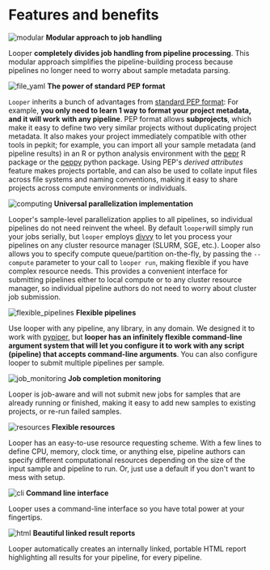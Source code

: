 # Features and benefits

[cli]: ../img/cli.svg
[computing]: ../img/computing.svg
[flexible_pipelines]: ../img/flexible_pipelines.svg
[job_monitoring]: ../img/job_monitoring.svg
[resources]: ../img/resources.svg
[subprojects]: ../img/subprojects.svg
[collate]: ../img/collate.svg
[file_yaml]: ../img/file_yaml.svg
[html]: ../img/HTML.svg
[modular]: ../img/modular.svg


![modular][modular] **Modular approach to job handling** 

Looper **completely divides job handling from pipeline processing**. This modular approach simplifies the pipeline-building process because pipelines no longer need to worry about sample metadata parsing. 

![file_yaml][file_yaml] **The power of standard PEP format**

`Looper` inherits a bunch of advantages from [standard PEP format](http://pepkit.github.io): For example, **you only need to learn 1 way to format your project metadata, and it will work with any pipeline**. PEP format allows **subprojects**, which make it easy to define two very similar projects without duplicating project metadata. It also makes your project immediately compatible with other tools in pepkit; for example, you can import all your sample metadata (and pipeline results) in an R or python analysis environment with the [pepr](https://github.com/pepkit/pepr) R package or the [peppy](https://github.com/pepkit/peppy) python package. Using PEP's *derived attributes* feature makes projects portable, and can also be used to collate input files across file systems and naming conventions, making it easy to share projects across compute environments or individuals.


![computing][computing] **Universal parallelization implementation**

Looper's sample-level parallelization applies to all pipelines, so individual pipelines do not need reinvent the wheel. By default `looper`will simply run your jobs serially, but `looper` employs [divvy](http://code.databio.org/divvy) to let you process your pipelines on any cluster resource manager (SLURM, SGE, etc.). Looper also allows you to specify compute queue/partition on-the-fly, by passing the ``--compute`` parameter to your call to ``looper run``, making flexible if you have complex resource needs. This provides a convenient interface for submitting pipelines either to local compute or to any cluster resource manager, so individual pipeline authors do not need to worry about cluster job submission.

![flexible_pipelines][flexible_pipelines] **Flexible pipelines** 

Use looper with any pipeline, any library, in any domain. We designed it to work with [pypiper](http://code.databio.org/pypiper), but **looper has an infinitely flexible command-line argument system that will let you configure it to work with any script (pipeline) that accepts command-line arguments**. You can also configure looper to submit multiple pipelines per sample.


![job_monitoring][job_monitoring] **Job completion monitoring**  

Looper is job-aware and will not submit new jobs for samples that are already running or finished, making it easy to add new samples to existing projects, or re-run failed samples.


![resources][resources] **Flexible resources**  

Looper has an easy-to-use resource requesting scheme. With a few lines to define CPU, memory, clock time, or anything else, pipeline authors can specify different computational resources depending on the size of the input sample and pipeline to run. Or, just use a default if you don't want to mess with setup.

![cli][cli] **Command line interface**

Looper uses a command-line interface so you have total power at your fingertips.

![html][html] **Beautiful linked result reports**

Looper automatically creates an internally linked, portable HTML report highlighting all results for your pipeline, for every pipeline.

